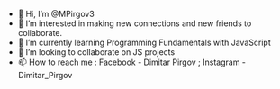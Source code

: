 - 👋 Hi, I’m @MPirgov3
- 👀 I’m interested in making new connections and new friends to collaborate.
- 🌱 I’m currently learning Programming Fundamentals with JavaScript
- 💞️ I’m looking to collaborate on JS projects
- 📫 How to reach me : Facebook - Dimitar Pirgov ; Instagram - Dimitar_Pirgov

<!---
MPirgov3/MPirgov3 is a ✨ special ✨ repository because its `README.md` (this file) appears on your GitHub profile.
You can click the Preview link to take a look at your changes.
--->
